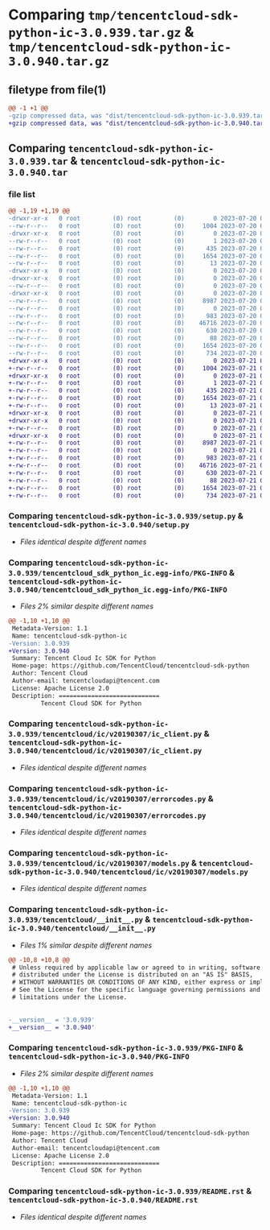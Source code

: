 # Comparing `tmp/tencentcloud-sdk-python-ic-3.0.939.tar.gz` & `tmp/tencentcloud-sdk-python-ic-3.0.940.tar.gz`

## filetype from file(1)

```diff
@@ -1 +1 @@
-gzip compressed data, was "dist/tencentcloud-sdk-python-ic-3.0.939.tar", last modified: Thu Jul 20 00:25:26 2023, max compression
+gzip compressed data, was "dist/tencentcloud-sdk-python-ic-3.0.940.tar", last modified: Fri Jul 21 00:32:29 2023, max compression
```

## Comparing `tencentcloud-sdk-python-ic-3.0.939.tar` & `tencentcloud-sdk-python-ic-3.0.940.tar`

### file list

```diff
@@ -1,19 +1,19 @@
-drwxr-xr-x   0 root         (0) root         (0)        0 2023-07-20 00:25:26.000000 tencentcloud-sdk-python-ic-3.0.939/
--rw-r--r--   0 root         (0) root         (0)     1004 2023-07-20 00:25:26.000000 tencentcloud-sdk-python-ic-3.0.939/setup.py
-drwxr-xr-x   0 root         (0) root         (0)        0 2023-07-20 00:25:26.000000 tencentcloud-sdk-python-ic-3.0.939/tencentcloud_sdk_python_ic.egg-info/
--rw-r--r--   0 root         (0) root         (0)        1 2023-07-20 00:25:26.000000 tencentcloud-sdk-python-ic-3.0.939/tencentcloud_sdk_python_ic.egg-info/dependency_links.txt
--rw-r--r--   0 root         (0) root         (0)      435 2023-07-20 00:25:26.000000 tencentcloud-sdk-python-ic-3.0.939/tencentcloud_sdk_python_ic.egg-info/SOURCES.txt
--rw-r--r--   0 root         (0) root         (0)     1654 2023-07-20 00:25:26.000000 tencentcloud-sdk-python-ic-3.0.939/tencentcloud_sdk_python_ic.egg-info/PKG-INFO
--rw-r--r--   0 root         (0) root         (0)       13 2023-07-20 00:25:26.000000 tencentcloud-sdk-python-ic-3.0.939/tencentcloud_sdk_python_ic.egg-info/top_level.txt
-drwxr-xr-x   0 root         (0) root         (0)        0 2023-07-20 00:25:26.000000 tencentcloud-sdk-python-ic-3.0.939/tencentcloud/
-drwxr-xr-x   0 root         (0) root         (0)        0 2023-07-20 00:25:26.000000 tencentcloud-sdk-python-ic-3.0.939/tencentcloud/ic/
--rw-r--r--   0 root         (0) root         (0)        0 2023-07-20 00:25:26.000000 tencentcloud-sdk-python-ic-3.0.939/tencentcloud/ic/__init__.py
-drwxr-xr-x   0 root         (0) root         (0)        0 2023-07-20 00:25:26.000000 tencentcloud-sdk-python-ic-3.0.939/tencentcloud/ic/v20190307/
--rw-r--r--   0 root         (0) root         (0)     8987 2023-07-20 00:25:26.000000 tencentcloud-sdk-python-ic-3.0.939/tencentcloud/ic/v20190307/ic_client.py
--rw-r--r--   0 root         (0) root         (0)        0 2023-07-20 00:25:26.000000 tencentcloud-sdk-python-ic-3.0.939/tencentcloud/ic/v20190307/__init__.py
--rw-r--r--   0 root         (0) root         (0)      983 2023-07-20 00:25:26.000000 tencentcloud-sdk-python-ic-3.0.939/tencentcloud/ic/v20190307/errorcodes.py
--rw-r--r--   0 root         (0) root         (0)    46716 2023-07-20 00:25:26.000000 tencentcloud-sdk-python-ic-3.0.939/tencentcloud/ic/v20190307/models.py
--rw-r--r--   0 root         (0) root         (0)      630 2023-07-20 00:25:26.000000 tencentcloud-sdk-python-ic-3.0.939/tencentcloud/__init__.py
--rw-r--r--   0 root         (0) root         (0)       88 2023-07-20 00:25:26.000000 tencentcloud-sdk-python-ic-3.0.939/setup.cfg
--rw-r--r--   0 root         (0) root         (0)     1654 2023-07-20 00:25:26.000000 tencentcloud-sdk-python-ic-3.0.939/PKG-INFO
--rw-r--r--   0 root         (0) root         (0)      734 2023-07-20 00:25:26.000000 tencentcloud-sdk-python-ic-3.0.939/README.rst
+drwxr-xr-x   0 root         (0) root         (0)        0 2023-07-21 00:32:29.000000 tencentcloud-sdk-python-ic-3.0.940/
+-rw-r--r--   0 root         (0) root         (0)     1004 2023-07-21 00:32:29.000000 tencentcloud-sdk-python-ic-3.0.940/setup.py
+drwxr-xr-x   0 root         (0) root         (0)        0 2023-07-21 00:32:29.000000 tencentcloud-sdk-python-ic-3.0.940/tencentcloud_sdk_python_ic.egg-info/
+-rw-r--r--   0 root         (0) root         (0)        1 2023-07-21 00:32:29.000000 tencentcloud-sdk-python-ic-3.0.940/tencentcloud_sdk_python_ic.egg-info/dependency_links.txt
+-rw-r--r--   0 root         (0) root         (0)      435 2023-07-21 00:32:29.000000 tencentcloud-sdk-python-ic-3.0.940/tencentcloud_sdk_python_ic.egg-info/SOURCES.txt
+-rw-r--r--   0 root         (0) root         (0)     1654 2023-07-21 00:32:29.000000 tencentcloud-sdk-python-ic-3.0.940/tencentcloud_sdk_python_ic.egg-info/PKG-INFO
+-rw-r--r--   0 root         (0) root         (0)       13 2023-07-21 00:32:29.000000 tencentcloud-sdk-python-ic-3.0.940/tencentcloud_sdk_python_ic.egg-info/top_level.txt
+drwxr-xr-x   0 root         (0) root         (0)        0 2023-07-21 00:32:29.000000 tencentcloud-sdk-python-ic-3.0.940/tencentcloud/
+drwxr-xr-x   0 root         (0) root         (0)        0 2023-07-21 00:32:29.000000 tencentcloud-sdk-python-ic-3.0.940/tencentcloud/ic/
+-rw-r--r--   0 root         (0) root         (0)        0 2023-07-21 00:32:29.000000 tencentcloud-sdk-python-ic-3.0.940/tencentcloud/ic/__init__.py
+drwxr-xr-x   0 root         (0) root         (0)        0 2023-07-21 00:32:29.000000 tencentcloud-sdk-python-ic-3.0.940/tencentcloud/ic/v20190307/
+-rw-r--r--   0 root         (0) root         (0)     8987 2023-07-21 00:32:29.000000 tencentcloud-sdk-python-ic-3.0.940/tencentcloud/ic/v20190307/ic_client.py
+-rw-r--r--   0 root         (0) root         (0)        0 2023-07-21 00:32:29.000000 tencentcloud-sdk-python-ic-3.0.940/tencentcloud/ic/v20190307/__init__.py
+-rw-r--r--   0 root         (0) root         (0)      983 2023-07-21 00:32:29.000000 tencentcloud-sdk-python-ic-3.0.940/tencentcloud/ic/v20190307/errorcodes.py
+-rw-r--r--   0 root         (0) root         (0)    46716 2023-07-21 00:32:29.000000 tencentcloud-sdk-python-ic-3.0.940/tencentcloud/ic/v20190307/models.py
+-rw-r--r--   0 root         (0) root         (0)      630 2023-07-21 00:32:29.000000 tencentcloud-sdk-python-ic-3.0.940/tencentcloud/__init__.py
+-rw-r--r--   0 root         (0) root         (0)       88 2023-07-21 00:32:29.000000 tencentcloud-sdk-python-ic-3.0.940/setup.cfg
+-rw-r--r--   0 root         (0) root         (0)     1654 2023-07-21 00:32:29.000000 tencentcloud-sdk-python-ic-3.0.940/PKG-INFO
+-rw-r--r--   0 root         (0) root         (0)      734 2023-07-21 00:32:29.000000 tencentcloud-sdk-python-ic-3.0.940/README.rst
```

### Comparing `tencentcloud-sdk-python-ic-3.0.939/setup.py` & `tencentcloud-sdk-python-ic-3.0.940/setup.py`

 * *Files identical despite different names*

### Comparing `tencentcloud-sdk-python-ic-3.0.939/tencentcloud_sdk_python_ic.egg-info/PKG-INFO` & `tencentcloud-sdk-python-ic-3.0.940/tencentcloud_sdk_python_ic.egg-info/PKG-INFO`

 * *Files 2% similar despite different names*

```diff
@@ -1,10 +1,10 @@
 Metadata-Version: 1.1
 Name: tencentcloud-sdk-python-ic
-Version: 3.0.939
+Version: 3.0.940
 Summary: Tencent Cloud Ic SDK for Python
 Home-page: https://github.com/TencentCloud/tencentcloud-sdk-python
 Author: Tencent Cloud
 Author-email: tencentcloudapi@tencent.com
 License: Apache License 2.0
 Description: ============================
         Tencent Cloud SDK for Python
```

### Comparing `tencentcloud-sdk-python-ic-3.0.939/tencentcloud/ic/v20190307/ic_client.py` & `tencentcloud-sdk-python-ic-3.0.940/tencentcloud/ic/v20190307/ic_client.py`

 * *Files identical despite different names*

### Comparing `tencentcloud-sdk-python-ic-3.0.939/tencentcloud/ic/v20190307/errorcodes.py` & `tencentcloud-sdk-python-ic-3.0.940/tencentcloud/ic/v20190307/errorcodes.py`

 * *Files identical despite different names*

### Comparing `tencentcloud-sdk-python-ic-3.0.939/tencentcloud/ic/v20190307/models.py` & `tencentcloud-sdk-python-ic-3.0.940/tencentcloud/ic/v20190307/models.py`

 * *Files identical despite different names*

### Comparing `tencentcloud-sdk-python-ic-3.0.939/tencentcloud/__init__.py` & `tencentcloud-sdk-python-ic-3.0.940/tencentcloud/__init__.py`

 * *Files 1% similar despite different names*

```diff
@@ -10,8 +10,8 @@
 # Unless required by applicable law or agreed to in writing, software
 # distributed under the License is distributed on an "AS IS" BASIS,
 # WITHOUT WARRANTIES OR CONDITIONS OF ANY KIND, either express or implied.
 # See the License for the specific language governing permissions and
 # limitations under the License.
 
 
-__version__ = '3.0.939'
+__version__ = '3.0.940'
```

### Comparing `tencentcloud-sdk-python-ic-3.0.939/PKG-INFO` & `tencentcloud-sdk-python-ic-3.0.940/PKG-INFO`

 * *Files 2% similar despite different names*

```diff
@@ -1,10 +1,10 @@
 Metadata-Version: 1.1
 Name: tencentcloud-sdk-python-ic
-Version: 3.0.939
+Version: 3.0.940
 Summary: Tencent Cloud Ic SDK for Python
 Home-page: https://github.com/TencentCloud/tencentcloud-sdk-python
 Author: Tencent Cloud
 Author-email: tencentcloudapi@tencent.com
 License: Apache License 2.0
 Description: ============================
         Tencent Cloud SDK for Python
```

### Comparing `tencentcloud-sdk-python-ic-3.0.939/README.rst` & `tencentcloud-sdk-python-ic-3.0.940/README.rst`

 * *Files identical despite different names*

